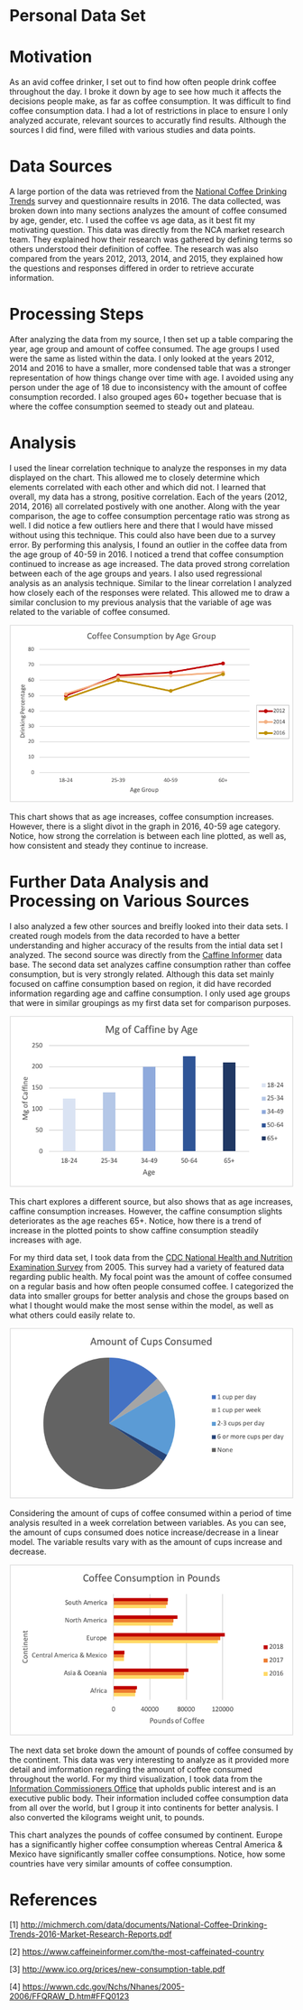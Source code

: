 # Personal Data Set

# Motivation
As an avid coffee drinker, I set out to find how often people drink coffee throughout the day. I broke it down by age to see how much it affects the decisions people make, as far as coffee consumption. It was difficult to find coffee consumption data. I had a lot of restrictions in place to ensure I only analyzed accurate, relevant sources to accuratly find results. Although the sources I did find, were filled with various studies and data points.

# Data Sources
A large portion of the data was retrieved from the [National Coffee Drinking Trends](http://michmerch.com/data/documents/National-Coffee-Drinking-Trends-2016-Market-Research-Reports.pdf) survey and questionnaire results in 2016. The data collected, was broken down into many sections analyzes the amount of coffee consumed by age, gender, etc. I used the coffee vs age data, as it best fit my motivating question. This data was directly from the NCA market research team. They explained how their research was gathered by defining terms so others understood their definition of coffee. The research was also compared from the years 2012, 2013, 2014, and 2015, they explained how the questions and responses differed in order to retrieve accurate information. 

# Processing Steps
After analyzing the data from my source, I then set up a table comparing the year, age group and amount of coffee consumed. The age groups I used were the same as listed within the data. I only looked at the years 2012, 2014 and 2016 to have a smaller, more condensed table that was a stronger representation of how things change over time with age. I avoided using any person under the age of 18 due to inconsistency with the amount of coffee consumption recorded. I also grouped ages 60+ together becuase that is where the coffee consumption seemed to steady out and plateau. 

# Analysis
I used the linear correlation technique to analyze the responses in my data displayed on the chart. This allowed me to closely determine which elements correlated with each other and which did not. I learned that overall, my data has a strong, positive correlation. Each of the years (2012, 2014, 2016) all correlated postively with one another. Along with the year comparison, the age to coffee consumption percentage ratio was strong as well. I did notice a few outliers here and there that I would have missed without using this technique. This could also have been due to a survey error. By performing this analysis, I found an outlier in the coffee data from the age group of 40-59 in 2016. I noticed a trend that coffee consumption continued to increase as age increased. The data proved strong correlation between each of the age groups and years. I also used regressional analysis as an analysis technique. Similar to the linear correlation I analyzed how closely each of the responses were related. This allowed me to draw a similar conclusion to my previous analysis that the variable of age was related to the variable of coffee consumed. 


![Chart](https://raw.githubusercontent.com/tessplymale/Personal-Data-Set/master/DataSetChart.png)

This chart shows that as age increases, coffee consumption increases. However, there is a slight divot in the graph in 2016, 40-59 age category.
Notice, how strong the correlation is between each line plotted, as well as, how consistent and steady they continue to increase.

# Further Data Analysis and Processing on Various Sources
I also analyzed a few other sources and breifly looked into their data sets. I created rough models from the data recorded to have a better understanding and higher accuracy of the results from the intial data set I analyzed. The second source was directly from the [Caffine Informer](https://www.caffeineinformer.com/the-most-caffeinated-country) data base. The second data set analyzes caffine consumption rather than coffee consumption, but is very strongly related. Although this data set mainly focused on caffine consumption based on region, it did have recorded information regarding age and caffine consumption.  I only used age groups that were in similar groupings as my first data set for comparison purposes. 

![Chart](https://raw.githubusercontent.com/tessplymale/Personal-Data-Set/master/CoffeeChart2.png)


This chart explores a different source, but also shows that as age increases, caffine consumption increases. However, the caffine consumption slights deteriorates as the age reaches 65+.
Notice, how there is a trend of increase in the plotted points to show caffine consumption steadily increases with age.


For my third data set, I took data from the [CDC National Health and Nutrition Examination Survey](http://www.ico.org/prices/new-consumption-table.pdf) from 2005. This survey had a variety of featured data regarding public health. My focal point was the amount of coffee consumed on a regular basis and how often people consumed coffee. I categorized the data into smaller groups for better analysis and chose the groups based on what I thought would make the most sense within the model, as well as what others could easily relate to. 


![Chart](https://raw.githubusercontent.com/tessplymale/Personal-Data-Set/master/CoffeeChart4.png)

Considering the amount of cups of coffee consumed within a period of time analysis resulted in a week correlation between variables.
As you can see, the amount of cups consumed does notice increase/decrease in a linear model. The variable results vary with as the amount of cups increase and decrease.

![Chart](https://raw.githubusercontent.com/tessplymale/Personal-Data-Set/master/DataChart3b.png)

The next data set broke down the amount of pounds of coffee consumed by the continent. This data was very interesting to analyze as it provided more detail and imformation regarding the amount of coffee consumed throughout the world. For my third visualization, I took data from the [Information Commissioners Office](https://wwwn.cdc.gov/Nchs/Nhanes/2005-2006/FFQRAW_D.htm#FFQ0123) that upholds public interest and is an executive public body. Their information included coffee consumption data from all over the world, but I group it into continents for better analysis. I also converted the kilograms weight unit, to pounds.

This chart analyzes the pounds of coffee consumed by continent. Europe has a significantly higher coffee consumption whereas Central America & Mexico have significantly smaller coffee consumptions.
Notice, how some countries have very similar amounts of coffee consumption.

# References 
[1] http://michmerch.com/data/documents/National-Coffee-Drinking-Trends-2016-Market-Research-Reports.pdf

[2] https://www.caffeineinformer.com/the-most-caffeinated-country

[3] http://www.ico.org/prices/new-consumption-table.pdf

[4] https://wwwn.cdc.gov/Nchs/Nhanes/2005-2006/FFQRAW_D.htm#FFQ0123
